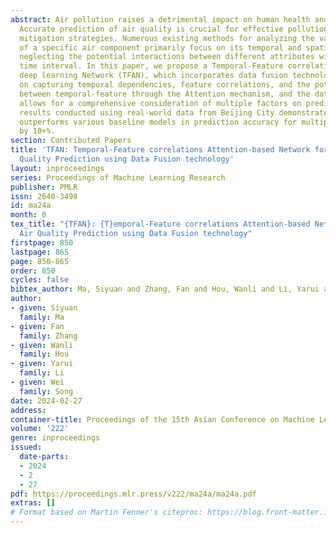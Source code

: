 ```yaml
---
abstract: Air pollution raises a detrimental impact on human health and natural environment.
  Accurate prediction of air quality is crucial for effective pollution control and
  mitigation strategies. Numerous existing methods for analyzing the variation tendency
  of a specific air component primarily focus on its temporal and spatial information,
  neglecting the potential interactions between different attributes within the same
  time interval. In this paper, we propose a Temporal-Feature correlations Attention-based
  deep learning Network (TFAN), which incorporates data fusion technology. TFAN focuses
  on capturing temporal dependencies, feature correlations, and the potential relationship
  between temporal-feature through the Attention mechanism, and the data fusion method
  allows for a comprehensive consideration of multiple factors on prediction. Experimental
  results conducted using real-world data from Beijing City demonstrate that TFAN
  outperforms various baseline models in prediction accuracy for multiple pollutants
  by 10+%.
section: Contributed Papers
title: 'TFAN: Temporal-Feature correlations Attention-based Network for Urban Air
  Quality Prediction using Data Fusion technology'
layout: inproceedings
series: Proceedings of Machine Learning Research
publisher: PMLR
issn: 2640-3498
id: ma24a
month: 0
tex_title: "{TFAN}: {T}emporal-Feature correlations Attention-based Network for Urban
  Air Quality Prediction using Data Fusion technology"
firstpage: 850
lastpage: 865
page: 850-865
order: 850
cycles: false
bibtex_author: Ma, Siyuan and Zhang, Fan and Hou, Wanli and Li, Yarui and Song, Wei
author:
- given: Siyuan
  family: Ma
- given: Fan
  family: Zhang
- given: Wanli
  family: Hou
- given: Yarui
  family: Li
- given: Wei
  family: Song
date: 2024-02-27
address:
container-title: Proceedings of the 15th Asian Conference on Machine Learning
volume: '222'
genre: inproceedings
issued:
  date-parts:
  - 2024
  - 2
  - 27
pdf: https://proceedings.mlr.press/v222/ma24a/ma24a.pdf
extras: []
# Format based on Martin Fenner's citeproc: https://blog.front-matter.io/posts/citeproc-yaml-for-bibliographies/
---
```

